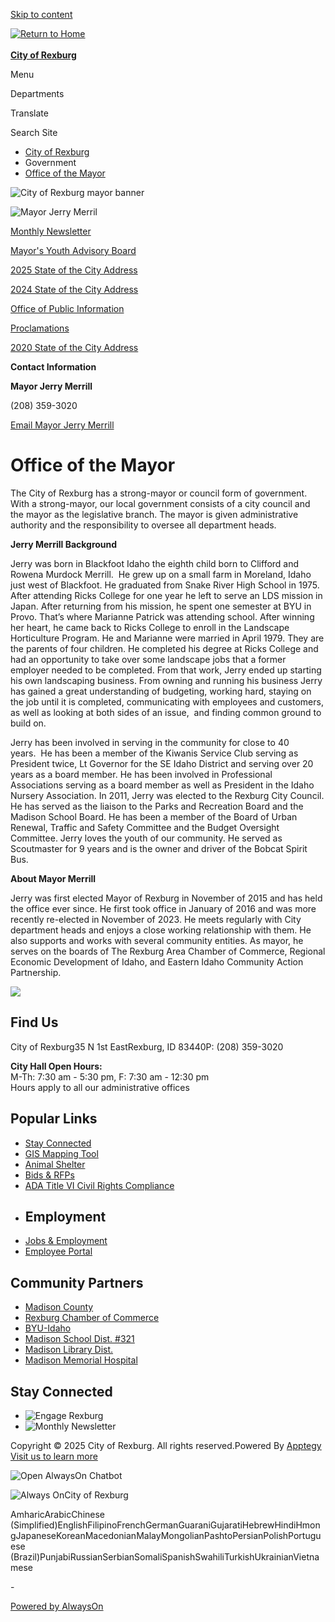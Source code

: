 [Skip to content](https://www.rexburg.org/page/office-of-the-mayor/)

[![Return to Home](https://cmsv2-assets.apptegy.net/uploads/21649/logo/24463/CoR-Simp-Logo.png)  
\
**City of Rexburg**](https://www.rexburg.org)

Menu

Departments

Translate

Search Site

- [City of Rexburg](https://www.rexburg.org)
- Government
- [Office of the Mayor](https://www.rexburg.org/page/office-of-the-mayor)

![City of Rexburg mayor banner](https://cmsv2-assets.apptegy.net/uploads/21649/file/3034224/6fc9834a-2294-49f6-b4c8-6eeac150bc4a.png)

![Mayor Jerry Merril](https://cmsv2-assets.apptegy.net/uploads/21649/file/3034232/e31fbe2b-1031-476f-b039-067ddd0296c8.jpeg)

[Monthly Newsletter](https://www.rexburg.org/o/cor/page/monthly-newsletter)

[Mayor's Youth Advisory Board](https://www.rexburg.org/o/cor/page/mayors-youth-advisory-board1)

[2025 State of the City Address](https://www.rexburg.org/o/cor/page/2025-state-of-the-city-address)

[2024 State of the City Address](https://www.rexburg.org/o/cor/page/2024-state-of-the-city-address)

[Office of Public Information](https://www.rexburg.org/o/cor/page/newsroom)

[Proclamations](https://www.rexburg.org/o/cor/page/proclamations)

[2020 State of the City Address](https://www.rexburg.org/o/cor/page/2020-state-of-the-city-address)

**Contact Information**

**Mayor Jerry Merrill**

(208) 359-3020

[Email Mayor Jerry Merrill](mailto:mayor@rexburg.org)

# Office of the Mayor

The City of Rexburg has a strong-mayor or council form of government. With a strong-mayor, our local government consists of a city council and the mayor as the legislative branch. The mayor is given administrative authority and the responsibility to oversee all department heads.

**Jerry Merrill Background**

Jerry was born in Blackfoot Idaho the eighth child born to Clifford and Rowena Murdock Merrill.  He grew up on a small farm in Moreland, Idaho just west of Blackfoot. He graduated from Snake River High School in 1975. After attending Ricks College for one year he left to serve an LDS mission in Japan. After returning from his mission, he spent one semester at BYU in Provo. That’s where Marianne Patrick was attending school. After winning her heart, he came back to Ricks College to enroll in the Landscape Horticulture Program. He and Marianne were married in April 1979. They are the parents of four children. He completed his degree at Ricks College and had an opportunity to take over some landscape jobs that a former employer needed to be completed. From that work, Jerry ended up starting his own landscaping business. From owning and running his business Jerry has gained a great understanding of budgeting, working hard, staying on the job until it is completed, communicating with employees and customers, as well as looking at both sides of an issue,  and finding common ground to build on.  

Jerry has been involved in serving in the community for close to 40 years.  He has been a member of the Kiwanis Service Club serving as President twice, Lt Governor for the SE Idaho District and serving over 20 years as a board member. He has been involved in Professional Associations serving as a board member as well as President in the Idaho Nursery Association. In 2011, Jerry was elected to the Rexburg City Council. He has served as the liaison to the Parks and Recreation Board and the Madison School Board. He has been a member of the Board of Urban Renewal, Traffic and Safety Committee and the Budget Oversight Committee. Jerry loves the youth of our community. He served as Scoutmaster for 9 years and is the owner and driver of the Bobcat Spirit Bus. 

**About Mayor Merrill**

Jerry was first elected Mayor of Rexburg in November of 2015 and has held the office ever since. He first took office in January of 2016 and was more recently re-elected in November of 2023. He meets regularly with City department heads and enjoys a close working relationship with them. He also supports and works with several community entities. As mayor, he serves on the boards of The Rexburg Area Chamber of Commerce, Regional Economic Development of Idaho, and Eastern Idaho Community Action Partnership.

![](https://cmsv2-assets.apptegy.net/uploads/21649/file/2875754/5b3b8a4b-7647-45c8-8957-69cb6fe0ac6a.png)

## Find Us

City of Rexburg35 N 1st EastRexburg, ID 83440P: (208) 359-3020

**City Hall Open Hours:**  
M-Th: 7:30 am - 5:30 pm, F: 7:30 am - 12:30 pm  
Hours apply to all our administrative offices

## Popular Links

- [Stay Connected](https://www.rexburg.org/o/cor/page/stay-informed)
- [GIS Mapping Tool](https://madison.rexburg.org)
- [Animal Shelter](https://www.rexburg.org/o/police/page/animal-shelter)
- [Bids &amp; RFPs](https://www.rexburg.org/o/cor/page/rfps)
- [ADA Title VI Civil Rights Compliance](https://www.rexburg.org/o/cor/page/civil-rights)
- ## Employment
- [Jobs &amp; Employment](https://cityofrexburgid.tylerportico.com/tess/citizen/jobs)
- [Employee Portal](https://www.rexburg.org/page/employee-portal)

## Community Partners

- [Madison County](https://co.madison.id.us)
- [Rexburg Chamber of Commerce](https://rexburgchamber.org)
- [BYU-Idaho](https://www.byui.edu)
- [Madison School Dist. #321](https://www.msd321.com)
- [Madison Library Dist.](https://www.madisonlib.org)
- [Madison Memorial Hospital](https://madisonhealth.org/locations/madison-memorial-hospital)

## Stay Connected

- ![Engage Rexburg](https://5il.co/2iq7t)
- ![Monthly Newsletter](https://5il.co/2iq7s)

Copyright © 2025 City of Rexburg. All rights reserved.Powered By [Apptegy Visit us to learn more](https://www.apptegy.com)

![Open AlwaysOn Chatbot](https://cdn.alwayson.ai/public-storage/images/47bdf524-1fa0-4f9f-97a8-1563b7fafdcf/94ac94fd-e5e6-41c9-9375-c61969f82138-icon.png)

![Always On](https://cdn.alwayson.ai/public-storage/images/47bdf524-1fa0-4f9f-97a8-1563b7fafdcf/9ac1629e-acbe-4d21-8ce8-cbb883d807b8-logo.png)City of Rexburg

AmharicArabicChinese (Simplified)EnglishFilipinoFrenchGermanGuaraniGujaratiHebrewHindiHmongJapaneseKoreanMacedonianMalayMongolianPashtoPersianPolishPortuguese (Brazil)PunjabiRussianSerbianSomaliSpanishSwahiliTurkishUkrainianVietnamese

\-

[Powered by AlwaysOn](https://alwayson.ai)